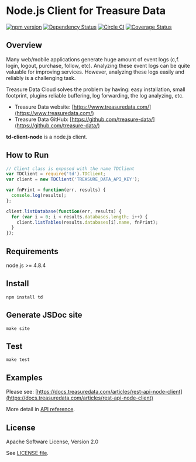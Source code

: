 # Node.js Client for Treasure Data

 [![npm version](https://badge.fury.io/js/td.svg)](https://badge.fury.io/js/td) [![Dependency Status](https://img.shields.io/librariesio/release/npm/td)](https://www.npmjs.com/package/td) [![Circle CI](https://circleci.com/gh/treasure-data/td-client-node.svg?style=svg&circle-token=3e6d45d70e790212c0aa5a974f3daf8656fd3a37)](https://circleci.com/gh/treasure-data/td-client-node) [![Coverage Status](https://coveralls.io/repos/github/treasure-data/td-client-node/badge.svg?branch=master)](https://coveralls.io/github/treasure-data/td-client-node?branch=integrate-coveralls)

## Overview

Many web/mobile applications generate huge amount of event logs (c,f. login,
logout, purchase, follow, etc).  Analyzing these event logs can be quite
valuable for improving services.  However, analyzing these logs easily and
reliably is a challenging task.

Treasure Data Cloud solves the problem by having: easy installation, small
footprint, plugins reliable buffering, log forwarding, the log analyzing, etc.

  * Treasure Data website: [https://www.treasuredata.com/](https://www.treasuredata.com/)
  * Treasure Data GitHub: [https://github.com/treasure-data/](https://github.com/treasure-data/)

**td-client-node** is a node.js client.

## How to Run

```js
// Client class is exposed with the name TDClient
var TDClient = require('td').TDClient;
var client = new TDClient('TREASURE_DATA_API_KEY');

var fnPrint = function(err, results) {
  console.log(results);
};

client.listDatabase(function(err, results) {
  for (var i = 0; i < results.databases.length; i++) {
    client.listTables(results.databases[i].name, fnPrint);
  }
});
```

## Requirements

node.js >= 4.8.4

## Install

    npm install td

## Generate JSDoc site

    make site

## Test

    make test

## Examples
Please see: [https://docs.treasuredata.com/articles/rest-api-node-client](https://docs.treasuredata.com/articles/rest-api-node-client)

More detail in [API reference](http://treasure-data.github.io/td-client-node/docs/index.html).

## License

Apache Software License, Version 2.0

See [LICENSE file](https://github.com/treasure-data/td-client-node/blob/master/LICENSE).
